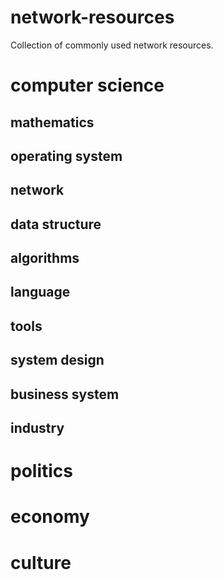 # network-resources
Collection of commonly used network resources.

# computer science
## mathematics

## operating system

## network

## data structure

## algorithms

## language

## tools

## system design

## business system

## industry

# politics

# economy

# culture
